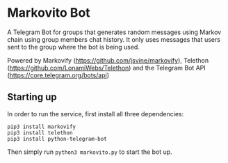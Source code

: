 # Markovito Bot
A Telegram Bot for groups that generates random messages using Markov chain using group members chat history.
It only uses messages that users sent to the group where the bot is being used.

Powered by Markovify (https://github.com/jsvine/markovify), Telethon (https://github.com/LonamiWebs/Telethon) and the Telegram Bot API (https://core.telegram.org/bots/api)

## Starting up
In order to run the service, first install all three dependencies:
```
pip3 install markovify
pip3 install telethon
pip3 install python-telegram-bot
```

Then simply run `python3 markovito.py` to start the bot up.